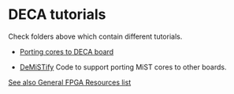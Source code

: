 # DECA tutorials

Check folders above which contain different tutorials.

* [Porting cores to DECA board](Porting-Cores)

* [DeMiSTify](DeMiSTify) Code to support porting MiST cores to other boards.

  

[See also General FPGA Resources list](./../resources.md)



